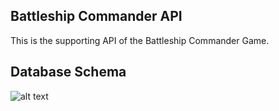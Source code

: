 ## Battleship Commander API
This is the supporting API of the Battleship Commander Game.

## Database Schema
![alt text]('https://github.com/lakylekidd/battleship-commander-api/blob/master/Untitled%20Diagram.png' "Database Image")